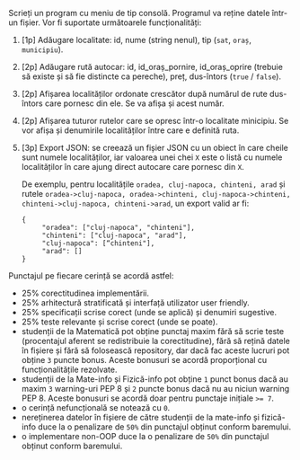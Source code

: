 Scrieți un program cu meniu de tip consolă. Programul va reține datele într-un fișier. Vor fi suportate următoarele funcționalități:
1. [1p] Adăugare localitate: id, nume (string nenul), tip (`sat`, `oraș`, `municipiu`).
2. [2p] Adăugare rută autocar: id, id_oraș_pornire, id_oraș_oprire (trebuie să existe și să fie distincte ca pereche), preț, dus-întors (`true` / `false`). 
3. [2p] Afișarea localităților ordonate crescător după numărul de rute dus-întors care pornesc din ele. Se va afișa și acest număr.
4. [2p] Afișarea tuturor rutelor care se opresc într-o localitate minicipiu. Se vor afișa și denumirile localităților între care e definită ruta.
5. [3p] Export JSON: se creează un fișier JSON cu un obiect în care cheile sunt numele localităților, iar valoarea unei chei `X` este o listă cu numele localităților în care ajung direct autocare care pornesc din `X`.  

    De exemplu, pentru localitățile `oradea, cluj-napoca, chinteni, arad` și rutele `oradea->cluj-napoca, oradea->chinteni, cluj-napoca->chinteni, chinteni->cluj-napoca, chinteni->arad`, un export valid ar fi:  

    ```
    {
         "oradea": ["cluj-napoca", "chinteni"],
         "chinteni": ["cluj-napoca", "arad"],
         "cluj-napoca": [“chinteni"],
         "arad": []
    }
    ```

Punctajul pe fiecare cerință se acordă astfel:
- 25% corectitudinea implementării.
- 25% arhitectură stratificată și interfață utilizator user friendly.
- 25% specificații scrise corect (unde se aplică) și denumiri sugestive.
- 25% teste relevante și scrise corect (unde se poate).
- studenții de la Matematică pot obține punctaj maxim fără să scrie teste (procentajul aferent se redistribuie la corectitudine), fără să rețină datele în fișiere și fără să folosească repository, dar dacă fac aceste lucruri pot obține `3` puncte bonus. Aceste bonusuri se acordă proporțional cu funcționalitățile rezolvate. 
- studenții de la Mate-info și Fizică-info pot obține `1` punct bonus dacă au maxim `3` warning-uri PEP 8 și `2` puncte bonus dacă nu au niciun warning PEP 8. Aceste bonusuri se acordă doar pentru punctaje inițiale `>= 7`.
- o cerință nefuncțională se notează cu `0`. 
- nereținerea datelor în fișiere de către studenții de la mate-info și fizică-info duce la o penalizare de `50%` din punctajul obținut conform baremului. 
- o implementare non-OOP duce la o penalizare de `50%` din punctajul obținut conform baremului.
